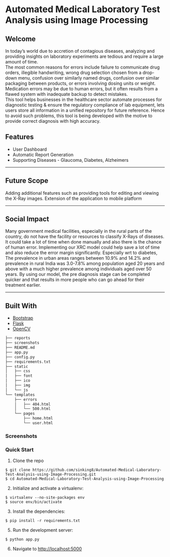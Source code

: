 # Automated Medical Laboratory Test Analysis using Image Processing

## Welcome

In today’s world due to accretion of contagious diseases, analyzing and providing insights on laboratory experiments are tedious and require a large amount of time.<br>
The most common reasons for errors include failure to communicate drug orders, illegible handwriting, wrong drug selection chosen from a drop-down menu, confusion over similarly named drugs, confusion over similar packaging between products, or errors involving dosing units or weight. Medication errors may be due to human errors, but it often results from a flawed system with inadequate backup to detect mistakes.
<br>This tool helps businesses in the healthcare sector automate processes for diagnostic testing & ensure the regulatory compliance of lab equipment, lets users store all information in a unified repository for future reference. Hence to avoid such problems, this tool is being developed with the motive to provide correct diagnosis with high accuracy.

## Features

- User Dashboard
- Automatic Report Generation
- Supporting Diseases - Glaucoma, Diabetes, Alzheimers
<hr>

## Future Scope

Adding additional features such as providing tools for editing and viewing the X-Ray images.
Extension of the application to mobile platform

<hr>

## Social Impact

Many government medical facilities, especially in the rural parts of the country, do not have the facility or resources to classify X-Rays of diseases. It could take a lot of time when done manually and also there is the chance of human error. Implementing our XRC model could help save a lot of time and also reduce the error margin significantly. Especially wrt to diabetes, The prevalence in urban areas ranges between 10.9% and 14.2% and prevalence in rural India was 3.0-7.8% among population aged 20 years and above with a much higher prevalence among individuals aged over 50 years. By using our model, the pre diagnosis stage can be completed quicker and that results in more people who can go ahead for their treatment earlier.

<hr>

## Built With

- [Bootstrap](https://getbootstrap.com)
- [Flask](https://flask.palletsprojects.com/en/2.0.x/)
- [OpenCV](https://docs.opencv.org/4.5.2/d6/d00/tutorial_py_root.html)

```sh
├── reports
├── screenshots
├── README.md
├── app.py
├── config.py
├── requirements.txt
├── static
│   ├── css
│   ├── font
│   ├── ico
│   ├── img
│   └── js
└── templates
    ├── errors
    │   ├── 404.html
    │   └── 500.html
    └── pages
        ├── home.html
        └── user.html
```

### Screenshots

### Quick Start

1. Clone the repo

```
$ git clone https://github.com/sinking8/Automated-Medical-Laboratory-Test-Analysis-using-Image-Processing.git
$ cd Automated-Medical-Laboratory-Test-Analysis-using-Image-Processing
```

2. Initialize and activate a virtualenv:

```
$ virtualenv --no-site-packages env
$ source env/bin/activate
```

3. Install the dependencies:

```
$ pip install -r requirements.txt
```

5. Run the development server:

```
$ python app.py
```

6. Navigate to [http://localhost:5000](http://localhost:5000)
